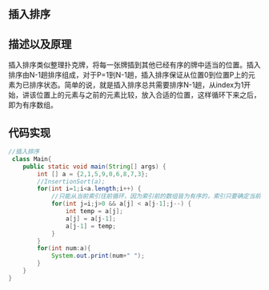 ## 插入排序 
## 描述以及原理 
插入排序类似整理扑克牌，将每一张牌插到其他已经有序的牌中适当的位置。插入排序由N-1趟排序组成，对于P=1到N-1趟，插入排序保证从位置0到位置P上的元素为已排序状态。简单的说，就是插入排序总共需要排序N-1趟，从index为1开始，讲该位置上的元素与之前的元素比较，放入合适的位置，这样循环下来之后，即为有序数组。
## 代码实现 
```Java 
//插入排序
 class Main{   
    public static void main(String[] args) {
        int [] a = {2,1,5,9,0,6,8,7,3};
        //InsertionSort(a);
		for(int i=1;i<a.length;i++) {
            //只能从当前索引往前循环，因为索引前的数组皆为有序的，索引只要确定当前索引的数据的为止即可
            for(int j=i;j>0 && a[j] < a[j-1];j--) {
                int temp = a[j];
                a[j] = a[j-1];
                a[j-1] = temp;
            }
        }
		for(int num:a){
            System.out.print(num+" ");
        }
    }    
}
```
